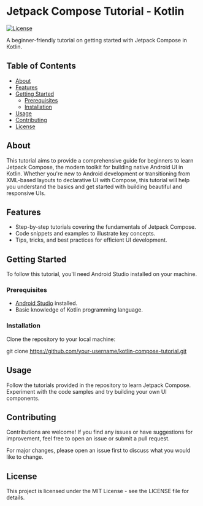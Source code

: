 # Jetpack Compose Tutorial - Kotlin

[![License](https://img.shields.io/badge/License-MIT-blue.svg)](https://opensource.org/licenses/MIT)

A beginner-friendly tutorial on getting started with Jetpack Compose in Kotlin.

## Table of Contents

- [About](#about)
- [Features](#features)
- [Getting Started](#getting-started)
  - [Prerequisites](#prerequisites)
  - [Installation](#installation)
- [Usage](#usage)
- [Contributing](#contributing)
- [License](#license)

## About

This tutorial aims to provide a comprehensive guide for beginners to learn Jetpack Compose, the modern toolkit for building native Android UI in Kotlin. Whether you're new to Android development or transitioning from XML-based layouts to declarative UI with Compose, this tutorial will help you understand the basics and get started with building beautiful and responsive UIs.

## Features

- Step-by-step tutorials covering the fundamentals of Jetpack Compose.
- Code snippets and examples to illustrate key concepts.
- Tips, tricks, and best practices for efficient UI development.

## Getting Started

To follow this tutorial, you'll need Android Studio installed on your machine.

### Prerequisites

- [Android Studio](https://developer.android.com/studio) installed.
- Basic knowledge of Kotlin programming language.

### Installation

Clone the repository to your local machine:

git clone https://github.com/your-username/kotlin-compose-tutorial.git

## Usage

Follow the tutorials provided in the repository to learn Jetpack Compose. Experiment with the code samples and try building your own UI components.

## Contributing

Contributions are welcome! If you find any issues or have suggestions for improvement, feel free to open an issue or submit a pull request.

For major changes, please open an issue first to discuss what you would like to change.

## License

This project is licensed under the MIT License - see the LICENSE file for details.
